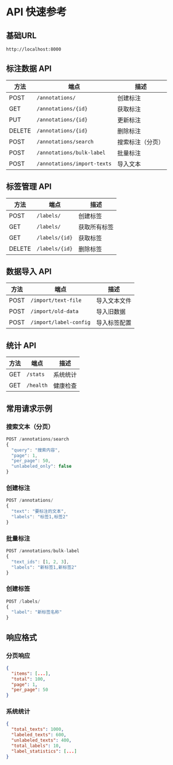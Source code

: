 # API 快速参考

## 基础URL
```
http://localhost:8000
```

## 标注数据 API

| 方法 | 端点 | 描述 |
|------|------|------|
| POST | `/annotations/` | 创建标注 |
| GET | `/annotations/{id}` | 获取标注 |
| PUT | `/annotations/{id}` | 更新标注 |
| DELETE | `/annotations/{id}` | 删除标注 |
| POST | `/annotations/search` | 搜索标注（分页） |
| POST | `/annotations/bulk-label` | 批量标注 |
| POST | `/annotations/import-texts` | 导入文本 |

## 标签管理 API

| 方法 | 端点 | 描述 |
|------|------|------|
| POST | `/labels/` | 创建标签 |
| GET | `/labels/` | 获取所有标签 |
| GET | `/labels/{id}` | 获取标签 |
| DELETE | `/labels/{id}` | 删除标签 |

## 数据导入 API

| 方法 | 端点 | 描述 |
|------|------|------|
| POST | `/import/text-file` | 导入文本文件 |
| POST | `/import/old-data` | 导入旧数据 |
| POST | `/import/label-config` | 导入标签配置 |

## 统计 API

| 方法 | 端点 | 描述 |
|------|------|------|
| GET | `/stats` | 系统统计 |
| GET | `/health` | 健康检查 |

## 常用请求示例

### 搜索文本（分页）
```javascript
POST /annotations/search
{
  "query": "搜索内容",
  "page": 1,
  "per_page": 50,
  "unlabeled_only": false
}
```

### 创建标注
```javascript
POST /annotations/
{
  "text": "要标注的文本",
  "labels": "标签1,标签2"
}
```

### 批量标注
```javascript
POST /annotations/bulk-label
{
  "text_ids": [1, 2, 3],
  "labels": "新标签1,新标签2"
}
```

### 创建标签
```javascript
POST /labels/
{
  "label": "新标签名称"
}
```

## 响应格式

### 分页响应
```json
{
  "items": [...],
  "total": 100,
  "page": 1,
  "per_page": 50
}
```

### 系统统计
```json
{
  "total_texts": 1000,
  "labeled_texts": 600,
  "unlabeled_texts": 400,
  "total_labels": 10,
  "label_statistics": [...]
}
``` 
